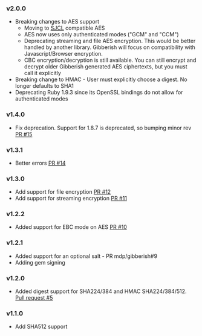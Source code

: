 ### v2.0.0
* Breaking changes to AES support
  - Moving to [SJCL](http://bitwiseshiftleft.github.io/sjcl/) compatible AES
  - AES now uses only authenticated modes ("GCM" and "CCM")
  - Deprecating streaming and file AES encryption. This would be better handled
    by another library. Gibberish will focus on compatibility with Javascript/Browser encryption.
  - CBC encryption/decryption is still available. You can still encrypt and decrypt
    older Gibberish generated AES ciphertexts, but you must call it explicitly
* Breaking change to HMAC - User must explicitly choose a digest. No longer defaults to SHA1
* Deprecating Ruby 1.9.3 since its OpenSSL bindings do not allow for authenticated modes

### v1.4.0
* Fix deprecation. Support for 1.8.7 is deprecated, so bumping minor rev [PR #15](https://github.com/mdp/gibberish/pull/15)

### v1.3.1
* Better errors [PR #14](https://github.com/mdp/gibberish/pull/14)

### v1.3.0
* Add support for file encryption [PR #12](https://github.com/mdp/gibberish/pull/12)
* Add support for streaming encryption [PR #11](https://github.com/mdp/gibberish/pull/11)

### v1.2.2
* Added support for EBC mode on AES [PR #10](https://github.com/mdp/gibberish/pull/10)

### v1.2.1
* Added support for an optional salt - PR mdp/gibberish#9
* Adding gem signing

### v1.2.0
* Added digest support for SHA224/384 and HMAC SHA224/384/512. [Pull request #5](https://github.com/mdp/gibberish/pull/5)

### v1.1.0

* Add SHA512 support
